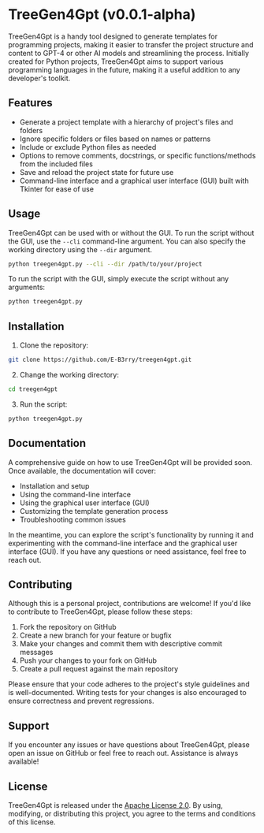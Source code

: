 # TreeGen4Gpt (v0.0.1-alpha)

TreeGen4Gpt is a handy tool designed to generate templates for programming projects, making it easier to transfer the project structure and content to GPT-4 or other AI models and streamlining the process. Initially created for Python projects, TreeGen4Gpt aims to support various programming languages in the future, making it a useful addition to any developer's toolkit.

## Features

- Generate a project template with a hierarchy of project's files and folders
- Ignore specific folders or files based on names or patterns
- Include or exclude Python files as needed
- Options to remove comments, docstrings, or specific functions/methods from the included files
- Save and reload the project state for future use
- Command-line interface and a graphical user interface (GUI) built with Tkinter for ease of use

## Usage

TreeGen4Gpt can be used with or without the GUI. To run the script without the GUI, use the `--cli` command-line argument. You can also specify the working directory using the `--dir` argument.

```bash
python treegen4gpt.py --cli --dir /path/to/your/project
```

To run the script with the GUI, simply execute the script without any arguments:

```bash
python treegen4gpt.py
```

## Installation

1. Clone the repository:

```bash
git clone https://github.com/E-B3rry/treegen4gpt.git
```

2. Change the working directory:

```bash
cd treegen4gpt
```

3. Run the script:

```bash
python treegen4gpt.py
```

## Documentation

A comprehensive guide on how to use TreeGen4Gpt will be provided soon. Once available, the documentation will cover:

- Installation and setup
- Using the command-line interface
- Using the graphical user interface (GUI)
- Customizing the template generation process
- Troubleshooting common issues

In the meantime, you can explore the script's functionality by running it and experimenting with the command-line interface and the graphical user interface (GUI). If you have any questions or need assistance, feel free to reach out.

## Contributing

Although this is a personal project, contributions are welcome! If you'd like to contribute to TreeGen4Gpt, please follow these steps:

1. Fork the repository on GitHub
2. Create a new branch for your feature or bugfix
3. Make your changes and commit them with descriptive commit messages
4. Push your changes to your fork on GitHub
5. Create a pull request against the main repository

Please ensure that your code adheres to the project's style guidelines and is well-documented. Writing tests for your changes is also encouraged to ensure correctness and prevent regressions.

## Support

If you encounter any issues or have questions about TreeGen4Gpt, please open an issue on GitHub or feel free to reach out. Assistance is always available!

## License

TreeGen4Gpt is released under the [Apache License 2.0](LICENSE). By using, modifying, or distributing this project, you agree to the terms and conditions of this license.